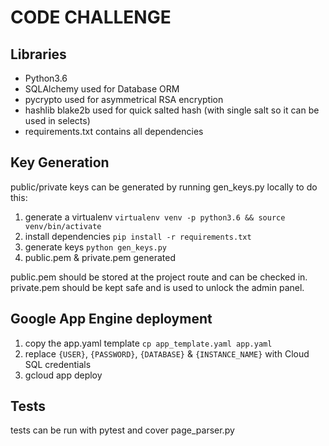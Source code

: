 # CODE CHALLENGE

## Libraries
* Python3.6
* SQLAlchemy used for Database ORM
* pycrypto used for asymmetrical RSA encryption
* hashlib blake2b used for quick salted hash (with single salt so it can be used in selects)
* requirements.txt contains all dependencies

## Key Generation
public/private keys can be generated by running gen_keys.py locally
to do this:
1. generate a virtualenv `virtualenv venv -p python3.6 && source venv/bin/activate`
2. install dependencies `pip install -r requirements.txt`
3. generate keys `python gen_keys.py`
4. public.pem & private.pem generated

public.pem should be stored at the project route and can be checked in.
private.pem should be kept safe and is used to unlock the admin panel.


## Google App Engine deployment
1. copy the app.yaml template `cp app_template.yaml app.yaml`
2. replace `{USER}`, `{PASSWORD}`, `{DATABASE}` & `{INSTANCE_NAME}` with Cloud SQL credentials
3. gcloud app deploy

## Tests
tests can be run with pytest and cover page_parser.py